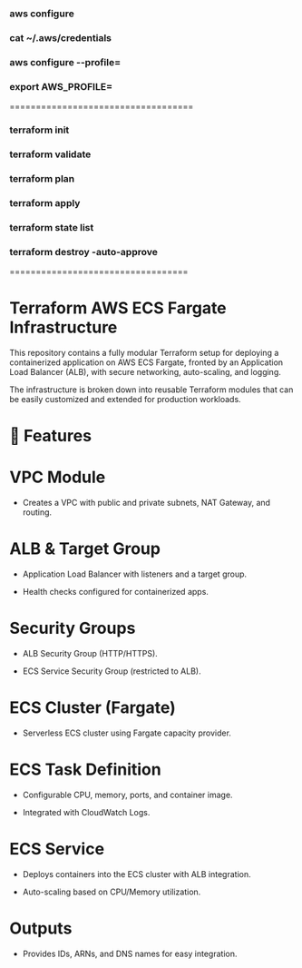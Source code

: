 ### aws configure
### cat ~/.aws/credentials
### aws configure --profile=
### export AWS_PROFILE=

===================================
### terraform init
### terraform validate
### terraform plan
### terraform apply
### terraform state list
### terraform destroy -auto-approve

==================================
#  Terraform AWS ECS Fargate Infrastructure

This repository contains a fully modular Terraform setup for deploying a containerized application on AWS ECS Fargate, fronted by an Application Load Balancer (ALB), with secure networking, auto-scaling, and logging.

The infrastructure is broken down into reusable Terraform modules that can be easily customized and extended for production workloads.

#  🚀 Features

# VPC Module

- Creates a VPC with public and private subnets, NAT Gateway, and routing.

# ALB & Target Group

- Application Load Balancer with listeners and a target group.

- Health checks configured for containerized apps.

# Security Groups

- ALB Security Group (HTTP/HTTPS).

- ECS Service Security Group (restricted to ALB).

# ECS Cluster (Fargate)

- Serverless ECS cluster using Fargate capacity provider.

# ECS Task Definition

- Configurable CPU, memory, ports, and container image.

- Integrated with CloudWatch Logs.

# ECS Service

- Deploys containers into the ECS cluster with ALB integration.

- Auto-scaling based on CPU/Memory utilization.

# Outputs

- Provides IDs, ARNs, and DNS names for easy integration.